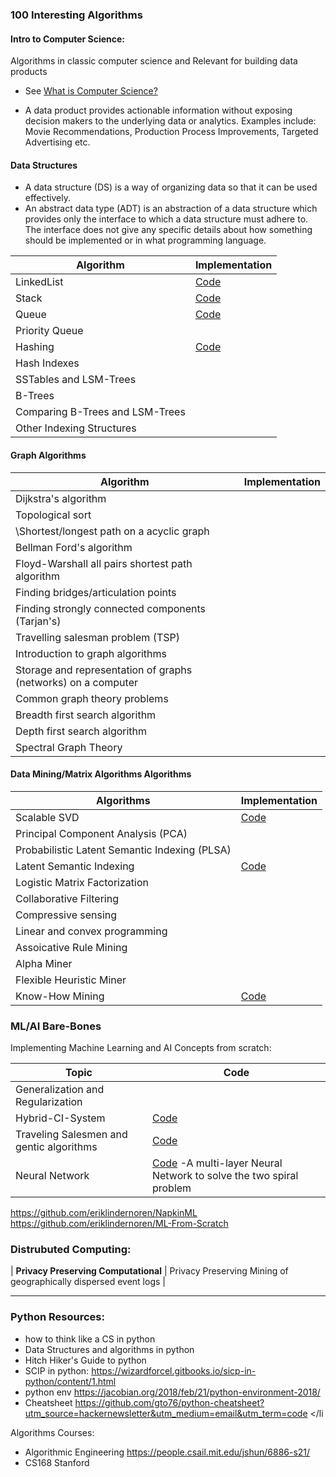 ### 100 Interesting Algorithms 

#### Intro to Computer Science: 

Algorithms in classic computer science and Relevant for building data products 

- See [What is Computer Science?](https://github.com/asjad99/algorithms-GYM/tree/master)

- A data product provides actionable information without exposing decision makers to the underlying
data or analytics. Examples include: Movie Recommendations, Production Process Improvements, Targeted Advertising etc. 

#### Data Structures 

- A data structure (DS) is a way of organizing data so that it can be used effectively.
- An abstract data type (ADT) is an abstraction of a data structure which provides only the interface to which a data structure must adhere to. The interface does not give any specific details about how something should be implemented or in what programming language.


| Algorithm                | Implementation      | 
|--------------------------|-----------|
| LinkedList               |  [Code](https://github.com/asjad99/algorithms-GYM/blob/master/data_structures/linkedlist.py)        |  
| Stack                    |  [Code](https://github.com/asjad99/algorithms-GYM/blob/master/data_structures/stack.py)         |
| Queue                    |  [Code](https://github.com/asjad99/algorithms-GYM/blob/master/data_structures/mycode.py)         |  
| Priority Queue           |           |
| Hashing                  | [Code](https://github.com/asjad99/algorithms-GYM/blob/master/data_structures/hastable.py)          |
| Hash Indexes             |           |
| SSTables and LSM-Trees   |           |
| B-Trees                  |           |
| Comparing B-Trees and LSM-Trees|           |
| Other Indexing Structures|           |


#### Graph Algorithms 

| Algorithm                | Implementation | 
|--------------------------|------|
| Dijkstra's algorithm     |      |
| Topological sort                        |      |
|  \Shortest/longest path on a acyclic graph                         |      |
| Bellman Ford's algorithm                         |      |
| Floyd-Warshall all pairs shortest path algorithm |     |
| Finding bridges/articulation points             |     | 
| Finding strongly connected components (Tarjan's) |   | 
|  Travelling salesman problem (TSP)   |    |
|      Introduction to graph algorithms | |
|      Storage and representation of graphs (networks) on a computer |  |
|      Common graph theory problems |     | 
|      Breadth first search algorithm |   |
|      Depth first search algorithm |     |
| Spectral Graph Theory |   | 

#### Data Mining/Matrix Algorithms  Algorithms 

|   Algorithms                   | Implementation |
|-----------------------------------------------|-------------------------------------------------------------------------------------------|
| Scalable SVD                                  |      [Code](https://gist.github.com/asjad99/e87a695df10b0859ee943b8e661f0fc3)  |
| Principal Component Analysis (PCA)            |                                                                                           |
| Probabilistic Latent Semantic Indexing (PLSA) |                                                                                           |
| Latent Semantic Indexing                      |     [Code](https://gist.github.com/asjad99/e87a695df10b0859ee943b8e661f0fc3)              |
| Logistic Matrix Factorization                 |                                                                                           |
| Collaborative Filtering                       |                                                                                           |
| Compressive sensing                           |                                                                                           |
| Linear and convex programming                 |                                                                                           |
| Assoicative Rule Mining                       |                                                                                           |           
| Alpha Miner                                   |                                                                                           |             
| Flexible Heuristic Miner                      |                                                                                           |                
| Know-How Mining |  [Code](https://github.com/asjad99/know-how-mining)         |  

### ML/AI Bare-Bones

Implementing Machine Learning and AI Concepts from scratch:


| Topic                          | Code | 
---------------------------------|------|
| Generalization and Regularization|     |
|  Hybrid-CI-System              | [Code](https://github.com/asjad99/Hybrid-CI-System) |
| Traveling Salesmen and gentic algorithms |  [Code](https://github.com/asjad99/Genetic-Algorithms) |  
| Neural Network                 |  [Code](https://github.com/asjad99/MLP) -A multi-layer Neural Network to solve the two spiral problem|

https://github.com/eriklindernoren/NapkinML
https://github.com/eriklindernoren/ML-From-Scratch


### Distrubuted Computing: 

| **Privacy Preserving Computational** | Privacy Preserving Mining of geographically dispersed event logs |

-----------------------------------------------------------------------------


### Python Resources: 

- how to think like a CS in python
- Data Structures and algorithms in python
- Hitch Hiker's Guide to python
- SCIP in python: https://wizardforcel.gitbooks.io/sicp-in-python/content/1.html
- python env https://jacobian.org/2018/feb/21/python-environment-2018/
- Cheatsheet https://github.com/gto76/python-cheatsheet?utm_source=hackernewsletter&utm_medium=email&utm_term=code </li


Algorithms Courses:
 - Algorithmic Engineering https://people.csail.mit.edu/jshun/6886-s21/
 - CS168 Stanford 

